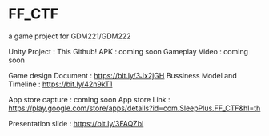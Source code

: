 # FF_CTF
a game project for GDM221/GDM222

Unity Project : This Github!
APK : coming soon
Gameplay Video : coming soon

Game design Document : https://bit.ly/3Jx2jGH
Bussiness Model and Timeline : https://bit.ly/42n9kT1

App store capture : coming soon
App store Link : https://play.google.com/store/apps/details?id=com.SleepPlus.FF_CTF&hl=th

Presentation slide : https://bit.ly/3FAQZbl
